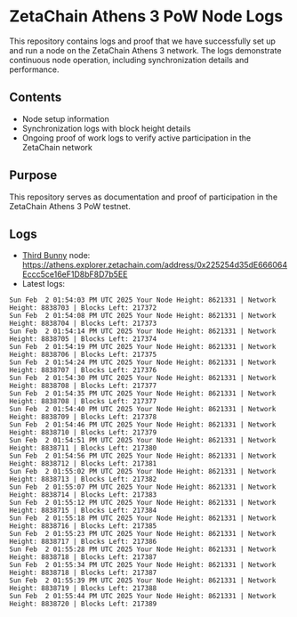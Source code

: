 # ZetaChain Athens 3 PoW Node Logs
This repository contains logs and proof that we have successfully set up and run a node on the ZetaChain Athens 3 network. The logs demonstrate continuous node operation, including synchronization details and performance.

## Contents
- Node setup information
- Synchronization logs with block height details
- Ongoing proof of work logs to verify active participation in the ZetaChain network

## Purpose
This repository serves as documentation and proof of participation in the ZetaChain Athens 3 PoW testnet.

## Logs

- [Third Bunny](https://thirdbunny.xyz/) node: https://athens.explorer.zetachain.com/address/0x225254d35dE666064Eccc5ce16eF1D8bF8D7b5EE
- Latest logs:
```
Sun Feb  2 01:54:03 PM UTC 2025 Your Node Height: 8621331 | Network Height: 8838703 | Blocks Left: 217372
Sun Feb  2 01:54:08 PM UTC 2025 Your Node Height: 8621331 | Network Height: 8838704 | Blocks Left: 217373
Sun Feb  2 01:54:14 PM UTC 2025 Your Node Height: 8621331 | Network Height: 8838705 | Blocks Left: 217374
Sun Feb  2 01:54:19 PM UTC 2025 Your Node Height: 8621331 | Network Height: 8838706 | Blocks Left: 217375
Sun Feb  2 01:54:24 PM UTC 2025 Your Node Height: 8621331 | Network Height: 8838707 | Blocks Left: 217376
Sun Feb  2 01:54:30 PM UTC 2025 Your Node Height: 8621331 | Network Height: 8838708 | Blocks Left: 217377
Sun Feb  2 01:54:35 PM UTC 2025 Your Node Height: 8621331 | Network Height: 8838708 | Blocks Left: 217377
Sun Feb  2 01:54:40 PM UTC 2025 Your Node Height: 8621331 | Network Height: 8838709 | Blocks Left: 217378
Sun Feb  2 01:54:46 PM UTC 2025 Your Node Height: 8621331 | Network Height: 8838710 | Blocks Left: 217379
Sun Feb  2 01:54:51 PM UTC 2025 Your Node Height: 8621331 | Network Height: 8838711 | Blocks Left: 217380
Sun Feb  2 01:54:56 PM UTC 2025 Your Node Height: 8621331 | Network Height: 8838712 | Blocks Left: 217381
Sun Feb  2 01:55:02 PM UTC 2025 Your Node Height: 8621331 | Network Height: 8838713 | Blocks Left: 217382
Sun Feb  2 01:55:07 PM UTC 2025 Your Node Height: 8621331 | Network Height: 8838714 | Blocks Left: 217383
Sun Feb  2 01:55:12 PM UTC 2025 Your Node Height: 8621331 | Network Height: 8838715 | Blocks Left: 217384
Sun Feb  2 01:55:18 PM UTC 2025 Your Node Height: 8621331 | Network Height: 8838716 | Blocks Left: 217385
Sun Feb  2 01:55:23 PM UTC 2025 Your Node Height: 8621331 | Network Height: 8838717 | Blocks Left: 217386
Sun Feb  2 01:55:28 PM UTC 2025 Your Node Height: 8621331 | Network Height: 8838718 | Blocks Left: 217387
Sun Feb  2 01:55:34 PM UTC 2025 Your Node Height: 8621331 | Network Height: 8838718 | Blocks Left: 217387
Sun Feb  2 01:55:39 PM UTC 2025 Your Node Height: 8621331 | Network Height: 8838719 | Blocks Left: 217388
Sun Feb  2 01:55:44 PM UTC 2025 Your Node Height: 8621331 | Network Height: 8838720 | Blocks Left: 217389
```
